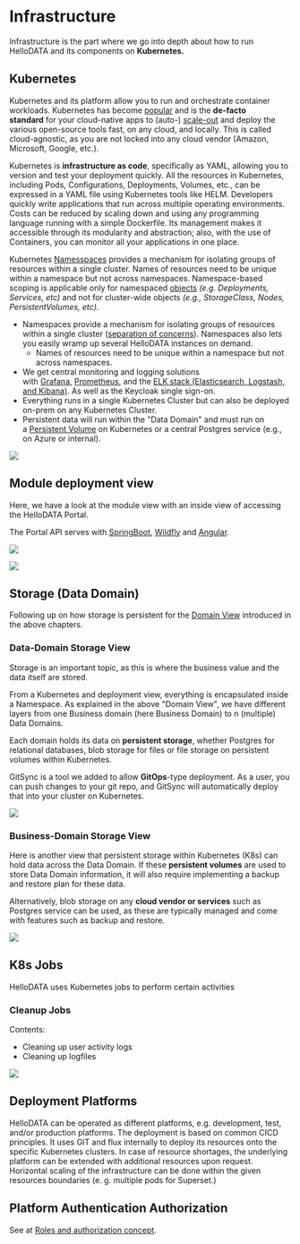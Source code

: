 # Infrastructure

Infrastructure is the part where we go into depth about how to run HelloDATA and its components on **Kubernetes.** 

## Kubernetes

Kubernetes and its platform allow you to run and orchestrate container workloads. Kubernetes has become [popular](https://stackoverflow.blog/2020/05/29/why-kubernetes-getting-so-popular/) and is the **de-facto standard** for your cloud-native apps to (auto-) [scale-out](https://stackoverflow.com/a/11715598/5246670) and deploy the various open-source tools fast, on any cloud, and locally. This is called cloud-agnostic, as you are not locked into any cloud vendor (Amazon, Microsoft, Google, etc.).

Kubernetes is **infrastructure as code**, specifically as YAML, allowing you to version and test your deployment quickly. All the resources in Kubernetes, including Pods, Configurations, Deployments, Volumes, etc., can be expressed in a YAML file using Kubernetes tools like HELM. Developers quickly write applications that run across multiple operating environments. Costs can be reduced by scaling down and using any programming language running with a simple Dockerfile. Its management makes it accessible through its modularity and abstraction; also, with the use of Containers, you can monitor all your applications in one place.

Kubernetes [Namesspaces](https://kubernetes.io/docs/concepts/overview/working-with-objects/namespaces/) provides a mechanism for isolating groups of resources within a single cluster. Names of resources need to be unique within a namespace but not across namespaces. Namespace-based scoping is applicable only for namespaced [objects](https://kubernetes.io/docs/concepts/overview/working-with-objects/#kubernetes-objects) _(e.g. Deployments, Services, etc)_ and not for cluster-wide objects _(e.g., StorageClass, Nodes, PersistentVolumes, etc)_.

- Namespaces provide a mechanism for isolating groups of resources within a single cluster ([separation of concerns](https://en.wikipedia.org/wiki/Separation_of_concerns)). Namespaces also lets you easily wramp up several HelloDATA instances on demand. 
    - Names of resources need to be unique within a namespace but not across namespaces.
- We get central monitoring and logging solutions with [Grafana](https://grafana.com/), [Prometheus](https://prometheus.io/), and the [ELK stack (Elasticsearch, Logstash, and Kibana)](https://aws.amazon.com/what-is/elk-stack/). As well as the Keycloak single sign-on.
- Everything runs in a single Kubernetes Cluster but can also be deployed on-prem on any Kubernetes Cluster.
- Persistent data will run within the "Data Domain" and must run on a [Persistent Volume](https://kubernetes.io/docs/concepts/storage/persistent-volumes/) on Kubernetes or a central Postgres service (e.g., on Azure or internal).

![](/images/Kubernetes%20Namespaces.png)
## Module deployment view

Here, we have a look at the module view with an inside view of accessing the HelloDATA Portal.

The Portal API serves with [SpringBoot](https://spring.io/projects/spring-boot), [Wildfly](https://www.wildfly.org/) and [Angular](https://angular.io/).

![](/images/1046873413.png)

![](/images/1110083707.png)
## Storage (Data Domain)

Following up on how storage is persistent for the [Domain View](https://wiki.bedag.ch/pages/viewpage.action?pageId=1040683176#HDTechArchitecture&Concepts-DomainView) introduced in the above chapters. 

### Data-Domain Storage View

Storage is an important topic, as this is where the business value and the data itself are stored.

From a Kubernetes and deployment view, everything is encapsulated inside a Namespace. As explained in the above "Domain View", we have different layers from one Business domain (here Business Domain) to n (multiple) Data Domains. 

Each domain holds its data on **persistent storage**, whether Postgres for relational databases, blob storage for files or file storage on persistent volumes within Kubernetes.

GitSync is a tool we added to allow **GitOps**-type deployment. As a user, you can push changes to your git repo, and GitSync will automatically deploy that into your cluster on Kubernetes.

![](/images/1046873438.png)

### Business-Domain Storage View
Here is another view that persistent storage within Kubernetes (K8s) can hold data across the Data Domain. If these **persistent volumes** are used to store Data Domain information, it will also require implementing a backup and restore plan for these data.

Alternatively, blob storage on any **cloud vendor or services** such as Postgres service can be used, as these are typically managed and come with features such as backup and restore.

![](/images/1046873449.png)

## K8s Jobs

HelloDATA uses Kubernetes jobs to perform certain activities

### Cleanup Jobs

Contents:

- Cleaning up user activity logs
- Cleaning up logfiles

![](/images/1110083807.png)

## Deployment Platforms

HelloDATA can be operated as different platforms, e.g. development, test, and/or production platforms. The deployment is based on common CICD principles. It uses GIT and flux internally to deploy its resources onto the specific Kubernetes clusters.
In case of resource shortages, the underlying platform can be extended with additional resources upon request.
Horizontal scaling of the infrastructure can be done within the given resources boundaries (e. g. multiple pods for Superset.)

## Platform Authentication Authorization

See at [Roles and authorization concept](/manuals/role-authorization-concept/).

